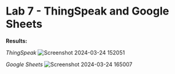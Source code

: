 # Lab 7 - ThingSpeak and Google Sheets

**Results:**

*ThingSpeak*
![Screenshot 2024-03-24 152051](https://github.com/NathanTacoBravo/EE-322-S-2024/assets/116911160/0c9398eb-cf06-43d6-acb8-40b2c6351adc)


*Google Sheets*
![Screenshot 2024-03-24 165007](https://github.com/NathanTacoBravo/EE-322-S-2024/assets/116911160/a02d7768-c4be-40df-b0ba-db2e862f45fa)
